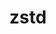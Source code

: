 ---
title: "zstd"
layout: cache
categories: [package, develop-2023-08-27]
meta: {"versions": ["1.5.5"], "compilers": ["apple-clang@=14.0.0", "gcc@=11.1.0", "gcc@=11.3.0", "gcc@=12.1.0", "gcc@=7.3.1", "gcc@=7.5.0", "oneapi@=2023.2.0"], "oss": ["amzn2", "ubuntu18.04", "ubuntu20.04", "ubuntu22.04", "ventura"], "platforms": ["darwin", "linux"], "targets": ["aarch64", "neoverse_n1", "ppc64le", "x86_64", "x86_64_v3"], "stacks": ["aws-isc", "aws-isc-aarch64", "build_systems", "data-vis-sdk", "e4s", "e4s-oneapi", "e4s-power", "gpu-tests", "ml-darwin-aarch64-mps", "ml-linux-x86_64-cpu", "ml-linux-x86_64-cuda", "ml-linux-x86_64-rocm", "radiuss", "radiuss-aws", "radiuss-aws-aarch64", "root", "tutorial"], "num_specs": 12, "num_specs_by_stack": {"ml-darwin-aarch64-mps": 1, "root": 12, "aws-isc-aarch64": 2, "radiuss-aws-aarch64": 2, "radiuss-aws": 1, "aws-isc": 1, "radiuss": 1, "build_systems": 1, "e4s-power": 1, "e4s-oneapi": 2, "data-vis-sdk": 1, "e4s": 2, "gpu-tests": 1, "ml-linux-x86_64-rocm": 1, "tutorial": 2, "ml-linux-x86_64-cuda": 1, "ml-linux-x86_64-cpu": 1}}
spec_details: [{"hash": "feu2pn7dbc5hj6rc2qlsjebjc4u63nvs", "compiler": "apple-clang@=14.0.0", "versions": ["1.5.5"], "os": "ventura", "platform": "darwin", "target": "aarch64", "variants": ["build_system=makefile", "compression=none", "libs=shared,static", "+programs"], "stacks": ["ml-darwin-aarch64-mps", "root"], "size": "-", "tarball": "https://binaries.spack.io/develop-2023-08-27/build_cache/darwin-ventura-aarch64/apple-clang-14.0.0/zstd-1.5.5/darwin-ventura-aarch64-apple-clang-14.0.0-zstd-1.5.5-feu2pn7dbc5hj6rc2qlsjebjc4u63nvs.spack"}, {"hash": "w6uhgmhpqeqqvjm3qwrh5b5zrqbeqoe7", "compiler": "gcc@=7.3.1", "versions": ["1.5.5"], "os": "amzn2", "platform": "linux", "target": "aarch64", "variants": ["build_system=makefile", "compression=none", "libs=shared,static", "+programs"], "stacks": ["aws-isc-aarch64", "radiuss-aws-aarch64", "root"], "size": "-", "tarball": "https://binaries.spack.io/develop-2023-08-27/build_cache/linux-amzn2-aarch64/gcc-7.3.1/zstd-1.5.5/linux-amzn2-aarch64-gcc-7.3.1-zstd-1.5.5-w6uhgmhpqeqqvjm3qwrh5b5zrqbeqoe7.spack"}, {"hash": "3clmwhqbtxdkv4lmu7o2mwklxl3szvpg", "compiler": "gcc@=7.3.1", "versions": ["1.5.5"], "os": "amzn2", "platform": "linux", "target": "neoverse_n1", "variants": ["build_system=makefile", "compression=none", "libs=shared,static", "+programs"], "stacks": ["aws-isc-aarch64", "radiuss-aws-aarch64", "root"], "size": "-", "tarball": "https://binaries.spack.io/develop-2023-08-27/build_cache/linux-amzn2-neoverse_n1/gcc-7.3.1/zstd-1.5.5/linux-amzn2-neoverse_n1-gcc-7.3.1-zstd-1.5.5-3clmwhqbtxdkv4lmu7o2mwklxl3szvpg.spack"}, {"hash": "vjygwcr46n3ovbbcqqneaokzhiqtc3id", "compiler": "gcc@=7.3.1", "versions": ["1.5.5"], "os": "amzn2", "platform": "linux", "target": "x86_64_v3", "variants": ["build_system=makefile", "compression=none", "libs=shared,static", "+programs"], "stacks": ["radiuss-aws", "aws-isc", "root"], "size": "-", "tarball": "https://binaries.spack.io/develop-2023-08-27/build_cache/linux-amzn2-x86_64_v3/gcc-7.3.1/zstd-1.5.5/linux-amzn2-x86_64_v3-gcc-7.3.1-zstd-1.5.5-vjygwcr46n3ovbbcqqneaokzhiqtc3id.spack"}, {"hash": "maa76qflxoqsjkv3r4dafy67gl6pp7xf", "compiler": "gcc@=7.5.0", "versions": ["1.5.5"], "os": "ubuntu18.04", "platform": "linux", "target": "x86_64_v3", "variants": ["build_system=makefile", "compression=none", "libs=shared,static", "+programs"], "stacks": ["radiuss", "root", "build_systems"], "size": "-", "tarball": "https://binaries.spack.io/develop-2023-08-27/build_cache/linux-ubuntu18.04-x86_64_v3/gcc-7.5.0/zstd-1.5.5/linux-ubuntu18.04-x86_64_v3-gcc-7.5.0-zstd-1.5.5-maa76qflxoqsjkv3r4dafy67gl6pp7xf.spack"}, {"hash": "lsj6zshgkjkeinnuere732qpcu4cdem2", "compiler": "gcc@=11.1.0", "versions": ["1.5.5"], "os": "ubuntu20.04", "platform": "linux", "target": "ppc64le", "variants": ["build_system=makefile", "compression=none", "libs=shared,static", "+programs"], "stacks": ["e4s-power", "root"], "size": "-", "tarball": "https://binaries.spack.io/develop-2023-08-27/build_cache/linux-ubuntu20.04-ppc64le/gcc-11.1.0/zstd-1.5.5/linux-ubuntu20.04-ppc64le-gcc-11.1.0-zstd-1.5.5-lsj6zshgkjkeinnuere732qpcu4cdem2.spack"}, {"hash": "quvtv2plin22g7yimglpzdruon3l6z5d", "compiler": "oneapi@=2023.2.0", "versions": ["1.5.5"], "os": "ubuntu20.04", "platform": "linux", "target": "x86_64", "variants": ["build_system=makefile", "compression=none", "libs=shared,static", "+programs"], "stacks": ["e4s-oneapi", "root"], "size": "-", "tarball": "https://binaries.spack.io/develop-2023-08-27/build_cache/linux-ubuntu20.04-x86_64/oneapi-2023.2.0/zstd-1.5.5/linux-ubuntu20.04-x86_64-oneapi-2023.2.0-zstd-1.5.5-quvtv2plin22g7yimglpzdruon3l6z5d.spack"}, {"hash": "s7xwwtlxj2ggl4wzj5b66mujgc22ygou", "compiler": "oneapi@=2023.2.0", "versions": ["1.5.5"], "os": "ubuntu20.04", "platform": "linux", "target": "x86_64", "variants": ["build_system=makefile", "libs=shared,static", "~programs"], "stacks": ["e4s-oneapi", "root"], "size": "-", "tarball": "https://binaries.spack.io/develop-2023-08-27/build_cache/linux-ubuntu20.04-x86_64/oneapi-2023.2.0/zstd-1.5.5/linux-ubuntu20.04-x86_64-oneapi-2023.2.0-zstd-1.5.5-s7xwwtlxj2ggl4wzj5b66mujgc22ygou.spack"}, {"hash": "ptavtrjwpddtj4gdorlatk6gbb777nub", "compiler": "gcc@=11.1.0", "versions": ["1.5.5"], "os": "ubuntu20.04", "platform": "linux", "target": "x86_64_v3", "variants": ["build_system=makefile", "compression=none", "libs=shared,static", "+programs"], "stacks": ["data-vis-sdk", "e4s", "gpu-tests", "root"], "size": "-", "tarball": "https://binaries.spack.io/develop-2023-08-27/build_cache/linux-ubuntu20.04-x86_64_v3/gcc-11.1.0/zstd-1.5.5/linux-ubuntu20.04-x86_64_v3-gcc-11.1.0-zstd-1.5.5-ptavtrjwpddtj4gdorlatk6gbb777nub.spack"}, {"hash": "wax4bcormniinzfne7v7wbmqnys75exk", "compiler": "gcc@=11.1.0", "versions": ["1.5.5"], "os": "ubuntu20.04", "platform": "linux", "target": "x86_64_v3", "variants": ["build_system=makefile", "libs=shared,static", "~programs"], "stacks": ["e4s", "root"], "size": "-", "tarball": "https://binaries.spack.io/develop-2023-08-27/build_cache/linux-ubuntu20.04-x86_64_v3/gcc-11.1.0/zstd-1.5.5/linux-ubuntu20.04-x86_64_v3-gcc-11.1.0-zstd-1.5.5-wax4bcormniinzfne7v7wbmqnys75exk.spack"}, {"hash": "tlkow36jjphnmygwncqt2e7g73qngjkx", "compiler": "gcc@=11.3.0", "versions": ["1.5.5"], "os": "ubuntu22.04", "platform": "linux", "target": "x86_64_v3", "variants": ["build_system=makefile", "compression=none", "libs=shared,static", "+programs"], "stacks": ["ml-linux-x86_64-rocm", "tutorial", "ml-linux-x86_64-cuda", "ml-linux-x86_64-cpu", "root"], "size": "-", "tarball": "https://binaries.spack.io/develop-2023-08-27/build_cache/linux-ubuntu22.04-x86_64_v3/gcc-11.3.0/zstd-1.5.5/linux-ubuntu22.04-x86_64_v3-gcc-11.3.0-zstd-1.5.5-tlkow36jjphnmygwncqt2e7g73qngjkx.spack"}, {"hash": "diwid5kwtrgw2ytrxzo57nxbxeejeqgk", "compiler": "gcc@=12.1.0", "versions": ["1.5.5"], "os": "ubuntu22.04", "platform": "linux", "target": "x86_64_v3", "variants": ["build_system=makefile", "compression=none", "libs=shared,static", "+programs"], "stacks": ["root", "tutorial"], "size": "-", "tarball": "https://binaries.spack.io/develop-2023-08-27/build_cache/linux-ubuntu22.04-x86_64_v3/gcc-12.1.0/zstd-1.5.5/linux-ubuntu22.04-x86_64_v3-gcc-12.1.0-zstd-1.5.5-diwid5kwtrgw2ytrxzo57nxbxeejeqgk.spack"}]
---